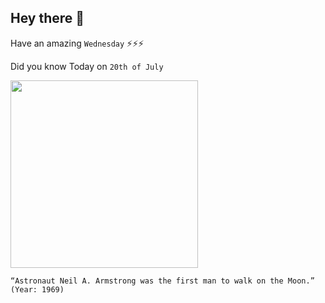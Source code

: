 ## Hey there 👋
Have an amazing `Wednesday` ⚡⚡⚡

Did you know Today on `20th of July`
 
 [<img src="https://thatgift.files.wordpress.com/2015/05/armstrong.jpg?w=1024&h=768&crop=1" width="300" />](https://www.history.com/this-day-in-history/armstrong-walks-on-moon#:~:text=At%2010%3A56%20p.m.%20EDT,on%20the%20surface%20of%20the) 
 ```
“Astronaut Neil A. Armstrong was the first man to walk on the Moon.” (Year: 1969)
```
